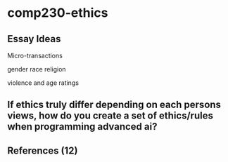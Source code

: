 # comp230-ethics

## Essay Ideas

Micro-transactions

gender
race
religion

violence and age ratings

## If ethics truly differ depending on each persons views, how do you create a set of ethics/rules when programming advanced ai?

## References (12)
